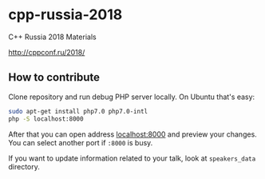 # cpp-russia-2018
C++ Russia 2018 Materials

http://cppconf.ru/2018/

## How to contribute

Clone repository and run debug PHP server locally. On Ubuntu that's easy:

```bash
sudo apt-get install php7.0 php7.0-intl
php -S localhost:8000
```

After that you can open address [localhost:8000](http://localhost:8000/) and preview your changes. You can select another port if `:8000` is busy.

If you want to update information related to your talk, look at `speakers_data` directory.
